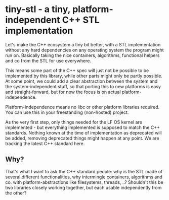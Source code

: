 # tiny-stl - a tiny, platform-independent C++ STL implementation

Let's make the C++ ecosystem a tiny bit better, with a STL implementation
without any hard dependencies on any operating system the program might run on.
Basically taking the nice containers, algorithms, functional helpers and co
from the STL for use everywhere.

This means some part of the C++ spec will just not be possible to be
implemented by this library, while other parts might only be partly possible.
At some point, we could add a clear abstraction between the system and the
system-independent stuff, so that porting this to new platforms is easy and
straight-forward, but for now the focus is on actual platform-independence.

Platform-independence means no libc or other platform libraries required. You
can use this in your freestanding (non-hosted) project.

As the very first step, only things needed for the LF OS kernel are implemented
\- but everything implemented is supposed to match the C++ standards. Nothing
known at the time of implementation as deprecated will be added, removing
deprecated things might happen at any point. We are tracking the latest C++
standard here.

## Why?

That's what I want to ask the C++ standard people: why is the STL made of
several different functionalities, why intermingle containers, algorithms and
co. with platform-abstractions like filesystems, threads, ..? Shouldn't this be
two libraries closely working together, but each usable independently from the
other?

